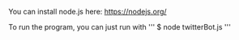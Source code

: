 You can install node.js here:
https://nodejs.org/

To run the program, you can just run with 
'''
$ node twitterBot.js
'''